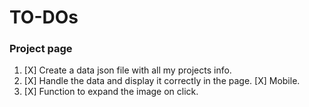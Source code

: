 # TO-DOs

### Project page

1. [X] Create a data json file with all my projects info.
2. [X] Handle the data and display it correctly in the page.
   [X] Mobile.
3. [X] Function to expand the image on click.